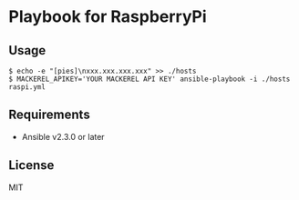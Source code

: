 Playbook for RaspberryPi
==

Usage
--

```
$ echo -e "[pies]\nxxx.xxx.xxx.xxx" >> ./hosts
$ MACKEREL_APIKEY='YOUR MACKEREL API KEY' ansible-playbook -i ./hosts raspi.yml
```

Requirements
--

- Ansible v2.3.0 or later

License
--

MIT

